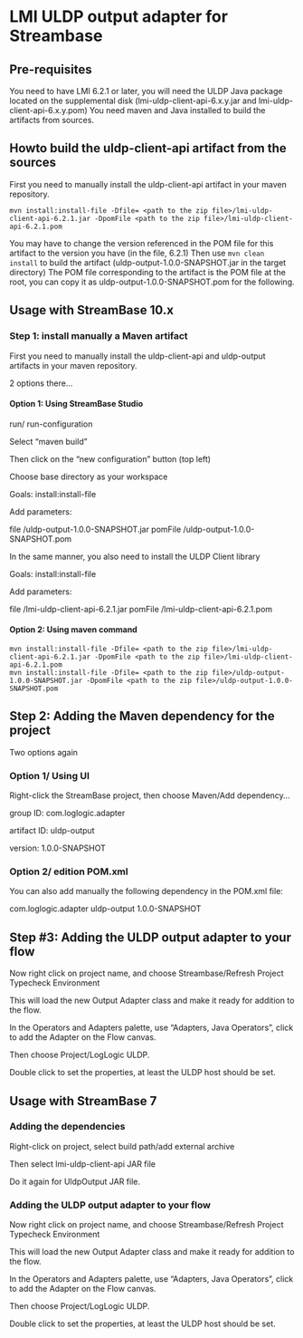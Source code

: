 # LMI ULDP output adapter for Streambase

## Pre-requisites
You need to have LMI 6.2.1 or later, you will need the ULDP Java package located on the supplemental disk (lmi-uldp-client-api-6.x.y.jar and lmi-uldp-client-api-6.x.y.pom)
You need maven and Java installed to build the artifacts from sources.

## Howto build the uldp-client-api artifact from the sources
First you need to manually install the uldp-client-api artifact in your maven repository. 
```
mvn install:install-file -Dfile= <path to the zip file>/lmi-uldp-client-api-6.2.1.jar -DpomFile <path to the zip file>/lmi-uldp-client-api-6.2.1.pom
```
You may have to change the version referenced in the POM file for this artifact to the version you have (in the file, 6.2.1)
Then use  ```mvn clean install``` to build the artifact (uldp-output-1.0.0-SNAPSHOT.jar in the target directory)
The POM file corresponding to the artifact is the POM file at the root, you can copy it as uldp-output-1.0.0-SNAPSHOT.pom for the following.

## Usage with StreamBase 10.x

### Step 1: install manually a Maven artifact
First you need to manually install the uldp-client-api and uldp-output artifacts in your maven repository.

2 options there...

#### Option 1: Using StreamBase Studio
run/ run-configuration

Select “maven build”

Then click on the “new configuration” button (top left)

Choose base directory as your workspace

Goals: install:install-file

Add parameters:

file
<path to the zip file>/uldp-output-1.0.0-SNAPSHOT.jar
pomFile
<path to the zip file>/uldp-output-1.0.0-SNAPSHOT.pom

In the same manner, you also need to install the ULDP Client library

Goals: install:install-file

Add parameters:

file
<path to the zip file>/lmi-uldp-client-api-6.2.1.jar
pomFile
<path to the zip file>/lmi-uldp-client-api-6.2.1.pom

#### Option 2: Using maven command
```
mvn install:install-file -Dfile= <path to the zip file>/lmi-uldp-client-api-6.2.1.jar -DpomFile <path to the zip file>/lmi-uldp-client-api-6.2.1.pom
mvn install:install-file -Dfile= <path to the zip file>/uldp-output-1.0.0-SNAPSHOT.jar -DpomFile <path to the zip file>/uldp-output-1.0.0-SNAPSHOT.pom

```

## Step 2: Adding the Maven dependency for the project
Two options again

### Option 1/ Using UI
Right-click the StreamBase project, then choose Maven/Add dependency…

group ID: com.loglogic.adapter

artifact ID: uldp-output

version: 1.0.0-SNAPSHOT

### Option 2/ edition POM.xml
You can also add manually the following dependency in the POM.xml file:

<dependency>
    <groupId>com.loglogic.adapter</groupId>
    <artifactId>uldp-output</artifactId>
    <version>1.0.0-SNAPSHOT</version>
</dependency>


## Step #3: Adding the ULDP output adapter to your flow


Now right click on project name, and choose Streambase/Refresh Project Typecheck Environment

This will load the new Output Adapter class and make it ready for addition to the flow.

In the Operators and Adapters palette, use “Adapters, Java Operators”,  click to add the Adapter on the Flow canvas.

Then choose Project/LogLogic ULDP.



Double click to set the properties, at least the ULDP host should be set.





## Usage with StreamBase 7


### Adding the dependencies


Right-click on project, select build path/add external archive

Then select lmi-uldp-client-api JAR file

Do it again for UldpOutput JAR file.



### Adding the ULDP output adapter to your flow
Now right click on project name, and choose Streambase/Refresh Project Typecheck Environment

This will load the new Output Adapter class and make it ready for addition to the flow.

In the Operators and Adapters palette, use “Adapters, Java Operators”,  click to add the Adapter on the Flow canvas.

Then choose Project/LogLogic ULDP.



Double click to set the properties, at least the ULDP host should be set.

